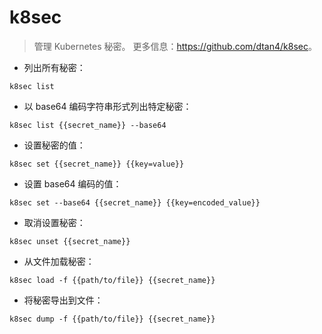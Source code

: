 # k8sec

> 管理 Kubernetes 秘密。
> 更多信息：<https://github.com/dtan4/k8sec>。

- 列出所有秘密：

`k8sec list`

- 以 base64 编码字符串形式列出特定秘密：

`k8sec list {{secret_name}} --base64`

- 设置秘密的值：

`k8sec set {{secret_name}} {{key=value}}`

- 设置 base64 编码的值：

`k8sec set --base64 {{secret_name}} {{key=encoded_value}}`

- 取消设置秘密：

`k8sec unset {{secret_name}}`

- 从文件加载秘密：

`k8sec load -f {{path/to/file}} {{secret_name}}`

- 将秘密导出到文件：

`k8sec dump -f {{path/to/file}} {{secret_name}}`